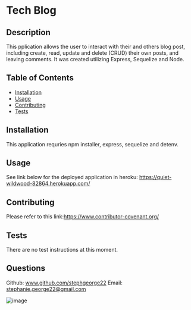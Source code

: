 # Tech Blog

## Description 
This pplication allows the user to interact with their and others blog post, including create, read, update and delete (CRUD) their own posts, and leaving comments. It was created utilizing Express, Sequelize and Node. 

## Table of Contents

* [Installation](#installation)
* [Usage](#usage)
* [Contributing](#contributing)
* [Tests](#tests)

## Installation
This application requries npm installer, express, sequelize and detenv. 

## Usage 
See link below for the deployed application in heroku: 
https://quiet-wildwood-82864.herokuapp.com/

## Contributing
Please refer to this link:https://www.contributor-covenant.org/
    
## Tests
There are no test instructions at this moment. 

## Questions
Github: www.github.com/stephgeorge22
Email: stephanie.george22@gmail.com

![image](https://user-images.githubusercontent.com/48072176/127780218-0d619eb5-ad89-44e0-ae68-8b2f43d3492e.png)
